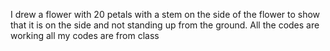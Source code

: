 I drew a flower with 20 petals with a stem on the side of the flower to show that it is on the side and not standing up from the ground. 
All the codes are working
all my codes are from class
